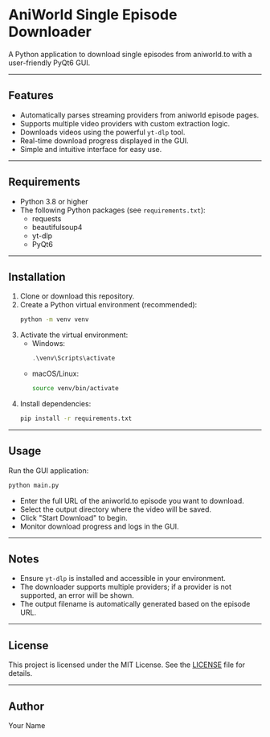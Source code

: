 # AniWorld Single Episode Downloader

A Python application to download single episodes from aniworld.to with a user-friendly PyQt6 GUI.

---

## Features

- Automatically parses streaming providers from aniworld episode pages.
- Supports multiple video providers with custom extraction logic.
- Downloads videos using the powerful `yt-dlp` tool.
- Real-time download progress displayed in the GUI.
- Simple and intuitive interface for easy use.

---

## Requirements

- Python 3.8 or higher
- The following Python packages (see `requirements.txt`):
  - requests
  - beautifulsoup4
  - yt-dlp
  - PyQt6

---

## Installation

1. Clone or download this repository.
2. Create a Python virtual environment (recommended):
   ```bash
   python -m venv venv
   ```
3. Activate the virtual environment:
   - Windows:
     ```powershell
     .\venv\Scripts\activate
     ```
   - macOS/Linux:
     ```bash
     source venv/bin/activate
     ```
4. Install dependencies:
   ```bash
   pip install -r requirements.txt
   ```

---

## Usage

Run the GUI application:

```bash
python main.py
```

- Enter the full URL of the aniworld.to episode you want to download.
- Select the output directory where the video will be saved.
- Click "Start Download" to begin.
- Monitor download progress and logs in the GUI.

---

## Notes

- Ensure `yt-dlp` is installed and accessible in your environment.
- The downloader supports multiple providers; if a provider is not supported, an error will be shown.
- The output filename is automatically generated based on the episode URL.

---

## License

This project is licensed under the MIT License. See the [LICENSE](LICENSE) file for details.

---

## Author

Your Name
